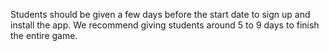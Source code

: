 Students should be given a few days before the start date to sign up and install the app. We recommend giving students around 5 to 9 days to finish the entire game.
